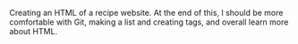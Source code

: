 Creating an HTML of a recipe website. At the end of this, I should be more comfortable with Git, making a list and creating tags, and overall learn more about HTML.
